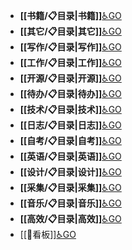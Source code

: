 - **[[书籍/📋目录|书籍]]**[♿GO](https://github.com/FourteenD/Note/blob/main/书籍/📋目录.md)
- **[[其它/📋目录|其它]]**[♿GO](https://github.com/FourteenD/Note/blob/main/其它/📋目录.md)
- **[[写作/📋目录|写作]]**[♿GO](https://github.com/FourteenD/Note/blob/main/写作/📋目录.md)
- **[[工作/📋目录|工作]]**[♿GO](https://github.com/FourteenD/Note/blob/main/工作/📋目录.md)
- **[[开源/📋目录|开源]]**[♿GO](https://github.com/FourteenD/Note/blob/main/开源/📋目录.md)
- **[[待办/📋目录|待办]]**[♿GO](https://github.com/FourteenD/Note/blob/main/待办/📋目录.md)
- **[[技术/📋目录|技术]]**[♿GO](https://github.com/FourteenD/Note/blob/main/技术/📋目录.md)
- **[[日志/📋目录|日志]]**[♿GO](https://github.com/FourteenD/Note/blob/main/日志/📋目录.md)
- **[[自考/📋目录|自考]]**[♿GO](https://github.com/FourteenD/Note/blob/main/自考/📋目录.md)
- **[[英语/📋目录|英语]]**[♿GO](https://github.com/FourteenD/Note/blob/main/英语/📋目录.md)
- **[[设计/📋目录|设计]]**[♿GO](https://github.com/FourteenD/Note/blob/main/设计/📋目录.md)
- **[[采集/📋目录|采集]]**[♿GO](https://github.com/FourteenD/Note/blob/main/采集/📋目录.md)
- **[[音乐/📋目录|音乐]]**[♿GO](https://github.com/FourteenD/Note/blob/main/音乐/📋目录.md)
- **[[高效/📋目录|高效]]**[♿GO](https://github.com/FourteenD/Note/blob/main/高效/📋目录.md)
- [[🔲看板]][♿GO](https://github.com/FourteenD/Note/blob/main/🔲看板.md)
